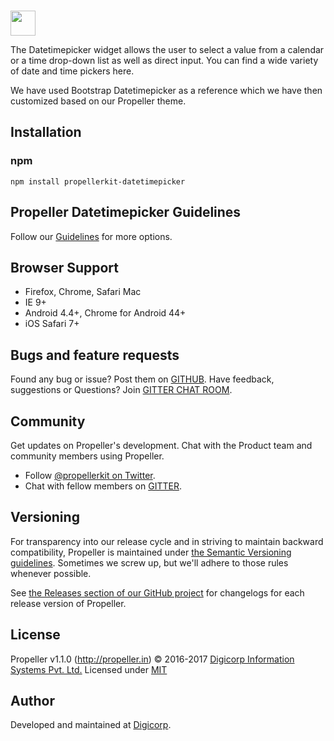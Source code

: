 <br>
<p align="left">
  <a href="http://propeller.in/">
    <img height="40" src="http://propeller.in/assets/images/propeller-logo.png" />
  </a>
	 <p align="left">
The Datetimepicker widget allows the user to select a value from a calendar or a time drop-down list as well as direct input. You can find a wide variety of date and time pickers here.

We have used Bootstrap Datetimepicker as a reference which we have then customized based on our Propeller theme.</p>
</p>

## Installation

### npm

```
npm install propellerkit-datetimepicker
```

## Propeller Datetimepicker Guidelines

Follow our [Guidelines](http://propeller.in/components/datetimepicker.php) for more options.


## Browser Support

- Firefox, Chrome, Safari Mac
- IE 9+
- Android 4.4+, Chrome for Android 44+
- iOS Safari 7+


## Bugs and feature requests

Found any bug or issue? Post them on [GITHUB](https://github.com/digicorp/propeller/issues).
Have feedback, suggestions or Questions? Join [GITTER CHAT ROOM](https://gitter.im/Propeller-Material-Design-Bootstrap-Framework/Support).


## Community

Get updates on Propeller's development. Chat with the Product team and community members using Propeller.

- Follow [@propellerkit on Twitter](https://twitter.com/PropellerKit).
- Chat with fellow members on [GITTER](https://gitter.im/Propeller-Material-Design-Bootstrap-Framework/Support).


## Versioning

For transparency into our release cycle and in striving to maintain backward compatibility, Propeller is maintained under [the Semantic Versioning guidelines](http://semver.org/). Sometimes we screw up, but we'll adhere to those rules whenever possible.

See [the Releases section of our GitHub project](https://github.com/digicorp/propeller/releases) for changelogs for each release version of Propeller.


## License

Propeller v1.1.0 (http://propeller.in)
© 2016-2017 [Digicorp Information Systems Pvt. Ltd.](https://www.digi-corp.com/)
Licensed under [MIT](https://github.com/digicorp/propeller/blob/master/LICENSE)


## Author

Developed and maintained at [Digicorp](https://www.digi-corp.com/).
